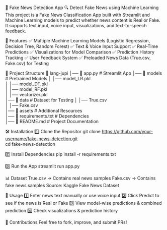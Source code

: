📰 Fake News Detection App
🔍 Detect Fake News using Machine Learning
This project is a Fake News Classification App built with Streamlit and Machine Learning models to predict whether news content is Real or Fake. It supports text input, voice input, visualizations, and text-to-speech feedback.

🚀 Features
✅ Multiple Machine Learning Models (Logistic Regression, Decision Tree, Random Forest)
✅ Text & Voice Input Support
✅ Real-Time Predictions
✅ Visualizations for Model Comparison
✅ Prediction History Tracking
✅ User Feedback System
✅ Preloaded News Data (True.csv, Fake.csv) for Testing

📂 Project Structure
📁 lang-jupi
│── 📄 app.py                # Streamlit App
│── 📂 models                # Pretrained Models
│   │── model_LR.pkl  
│   │── model_DT.pkl  
│   │── model_RF.pkl  
│   │── vectorizer.pkl  
│── 📂 data                  # Dataset for Testing
│   │── True.csv  
│   │── Fake.csv  
│── 📂 assets                # Additional Resources  
│── 📄 requirements.txt       # Dependencies  
│── 📄 README.md              # Project Documentation  

🛠 Installation
1️⃣ Clone the Repositor
git clone https://github.com/your-username/fake-news-detection.git  
cd fake-news-detection  

2️⃣ Install Dependencies
pip install -r requirements.txt  

3️⃣ Run the App
streamlit run app.py 

📊 Dataset
True.csv → Contains real news samples
Fake.csv → Contains fake news samples
Source: Kaggle Fake News Dataset

🎤 Usage
1️⃣ Enter news text manually or use voice input
2️⃣ Click Predict to see if the news is Real or Fake
3️⃣ View model-wise predictions & combined prediction
4️⃣ Check visualizations & prediction history

🌟 Contributions
Feel free to fork, improve, and submit PRs!


